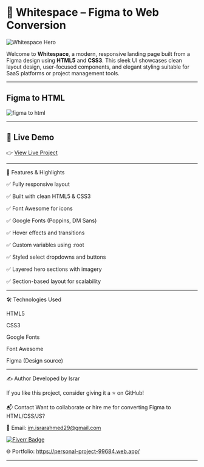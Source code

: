 # 🌟 Whitespace – Figma to Web Conversion

![Whitespace Hero](./assets/whitespace-final-look.png)

Welcome to **Whitespace**, a modern, responsive landing page built from a Figma design using **HTML5** and **CSS3**. This sleek UI showcases clean layout design, user-focused components, and elegant styling suitable for SaaS platforms or project management tools.

---
<h2>Figma to HTML</h2>

![figma to html](./assets/figma-to-html.png)

---

## 🚀 Live Demo

👉 [View Live Project](#) 

---

🎨 Features & Highlights

✅ Fully responsive layout

✅ Built with clean HTML5 & CSS3

✅ Font Awesome for icons

✅ Google Fonts (Poppins, DM Sans)

✅ Hover effects and transitions

✅ Custom variables using :root

✅ Styled select dropdowns and buttons

✅ Layered hero sections with imagery

✅ Section-based layout for scalability


---
🛠 Technologies Used

HTML5

CSS3

Google Fonts

Font Awesome

Figma (Design source)


---

✍️ Author
Developed by Israr 

If you like this project, consider giving it a ⭐ on GitHub!

📬 Contact
Want to collaborate or hire me for converting Figma to HTML/CSS/JS?

📧 Email: im.israrahmed29@gmail.com


[![Fiverr Badge](https://img.shields.io/badge/Fiverr-Click%20Here-1DBF73?style=for-the-badge&logo=fiverr&logoColor=white)](https://www.fiverr.com/s/WElwvwX)


🌐 Portfolio: https://personal-project-99684.web.app/






---
